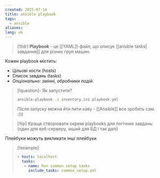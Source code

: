 ```yaml
---
created: 2025-07-14
title: ansible playbook
tags:
  - ansible
aliases: 
lang: uk
---
```


> [!tldr]
> **Playbook** - це [[YAML]]-файл, що описує [[ansible tasks|завдання]] для різних груп машин.
> 

Кожен playbook містить:
 - Цільові хости (hosts)
 - Список завдань (tasks)
 - *Опціонально: змінні, обробники подій*

> [!question]- Як запустити?
> ```bash
> ansible-playbook -i inventory.ini playbook.yml
> ```
> 
> Після запуску можна йти пити каву - [[Ansible]] все зробить сам. :)))

> [!tip] Краще створювати окремі playbooks для логічних завдань: (один для веб-серверу, інший для БД і так далі)

Плейбуки можуть викликати інші плейбуки
 
 > [!example]
> ```yaml
> - hosts: localhost
>   tasks:
> 	 - name: Run common setup tasks
> 	   include_tasks: common_setup.yml
> ```
